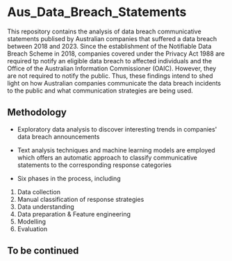 # Aus_Data_Breach_Statements

This repository contains the analysis of data breach communicative statements publised by Australian companies that suffered a data breach between 2018 and 2023.
Since the establishment of the Notifiable Data Breach Scheme in 2018, companies covered under the Privacy Act 1988 are required tp notify an eligible data breach to affected individuals and the Office of the Australian Information Commissioner (OAIC). However, they are not required to notify the public.
Thus, these findings intend to shed light on how Australian companies communicate the data breach incidents to the public and what communication strategies are being used.

## Methodology
- Exploratory data analysis to discover interesting trends in companies' data breach announcements

- Text analysis techniques and machine learning models are employed which offers an automatic approach to classify communicative statements to the corresponding response categories

- Six phases in the process, including
1.	Data collection
2.	Manual classification of response strategies
3.	Data understanding
4.	Data preparation & Feature engineering
5.	Modelling 
6.	Evaluation

## To be continued
